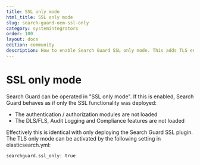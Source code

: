 ```yaml
---
title: SSL only mode
html_title: SSL only mode
slug: search-guard-oem-ssl-only
category: systemintegrators
order: 100
layout: docs
edition: community
description: How to enable Search Guard SSL only mode. This adds TLS encryption to OpenSearch/Elasticsearch, but skips authentication and authorization.
---
```

<!---
Copyright 2020 floragunn GmbH
-->

# SSL only mode

Search Guard can be operated in "SSL only mode". If this is enabled, Search Guard behaves as if only the SSL functionality was deployed:

* The authentication / authorization modules are not loaded
* The DLS/FLS, Audit Logging and Compliance features are not loaded

Effectively this is identical with only deploying the Search Guard SSL plugin. The TLS only mode can be activated by the following setting in elasticsearch.yml:

```
searchguard.ssl_only: true
```

